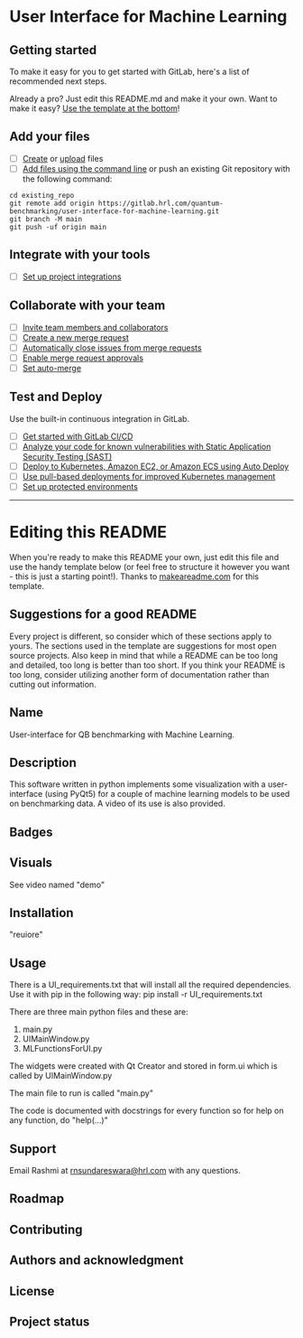 # User Interface for Machine Learning



## Getting started

To make it easy for you to get started with GitLab, here's a list of recommended next steps.

Already a pro? Just edit this README.md and make it your own. Want to make it easy? [Use the template at the bottom](#editing-this-readme)!

## Add your files

- [ ] [Create](https://docs.gitlab.com/ee/user/project/repository/web_editor.html#create-a-file) or [upload](https://docs.gitlab.com/ee/user/project/repository/web_editor.html#upload-a-file) files
- [ ] [Add files using the command line](https://docs.gitlab.com/ee/gitlab-basics/add-file.html#add-a-file-using-the-command-line) or push an existing Git repository with the following command:

```
cd existing_repo
git remote add origin https://gitlab.hrl.com/quantum-benchmarking/user-interface-for-machine-learning.git
git branch -M main
git push -uf origin main
```

## Integrate with your tools

- [ ] [Set up project integrations](https://gitlab.hrl.com/quantum-benchmarking/user-interface-for-machine-learning/-/settings/integrations)

## Collaborate with your team

- [ ] [Invite team members and collaborators](https://docs.gitlab.com/ee/user/project/members/)
- [ ] [Create a new merge request](https://docs.gitlab.com/ee/user/project/merge_requests/creating_merge_requests.html)
- [ ] [Automatically close issues from merge requests](https://docs.gitlab.com/ee/user/project/issues/managing_issues.html#closing-issues-automatically)
- [ ] [Enable merge request approvals](https://docs.gitlab.com/ee/user/project/merge_requests/approvals/)
- [ ] [Set auto-merge](https://docs.gitlab.com/ee/user/project/merge_requests/merge_when_pipeline_succeeds.html)

## Test and Deploy

Use the built-in continuous integration in GitLab.

- [ ] [Get started with GitLab CI/CD](https://docs.gitlab.com/ee/ci/quick_start/index.html)
- [ ] [Analyze your code for known vulnerabilities with Static Application Security Testing (SAST)](https://docs.gitlab.com/ee/user/application_security/sast/)
- [ ] [Deploy to Kubernetes, Amazon EC2, or Amazon ECS using Auto Deploy](https://docs.gitlab.com/ee/topics/autodevops/requirements.html)
- [ ] [Use pull-based deployments for improved Kubernetes management](https://docs.gitlab.com/ee/user/clusters/agent/)
- [ ] [Set up protected environments](https://docs.gitlab.com/ee/ci/environments/protected_environments.html)

***

# Editing this README

When you're ready to make this README your own, just edit this file and use the handy template below (or feel free to structure it however you want - this is just a starting point!). Thanks to [makeareadme.com](https://www.makeareadme.com/) for this template.

## Suggestions for a good README

Every project is different, so consider which of these sections apply to yours. The sections used in the template are suggestions for most open source projects. Also keep in mind that while a README can be too long and detailed, too long is better than too short. If you think your README is too long, consider utilizing another form of documentation rather than cutting out information.

## Name
User-interface for QB benchmarking with Machine Learning.

## Description
This software written in python implements some visualization with a user-interface (using PyQt5) for a couple of machine learning models to be used on benchmarking data.  A video of its use is also provided.


## Badges

## Visuals
See video named "demo"


## Installation
"reuiore"

## Usage
There is a UI_requirements.txt that will install all the required dependencies.
Use it with pip in the following way:
pip install -r UI_requirements.txt

There are three main python files and these are:
1) main.py
2) UIMainWindow.py
3) MLFunctionsForUI.py

The widgets were created with Qt Creator and stored in form.ui which is called by UIMainWindow.py

The main file to run is called "main.py"

The code is documented with docstrings for every function so for help on any function, do "help(...)"



## Support
Email Rashmi at rnsundareswara@hrl.com with any questions.



## Roadmap



## Contributing



## Authors and acknowledgment


## License

## Project status

